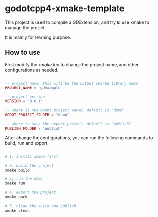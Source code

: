 # godotcpp4-xmake-template

This project is used to compile a GDExtension, and try to use xmake to manage the project.

It is mainly for learning purpose.

## How to use

First modify the *xmake.lua* to change the project name, and other configurations as needed.

```lua

-- project name, this will be the output shared library name
PROJECT_NAME = "gdexample"

-- project version
VERSION = "0.0.1"

-- where is the godot project saved, default is "demo"
GODOT_PROJECT_FOLDER = "demo"

-- where to save the export project, default is "publish"
PUBLISH_FOLDER = "publish"

```

After change the configurations, you can run the following commands to build, run and export.

```sh

# 1. install xmake first

# 2. build the project
xmake build

# 3. run the demo
xmake run

# 4. export the project
xmake pack

# 5. clean the build and publish
xmake clean


```